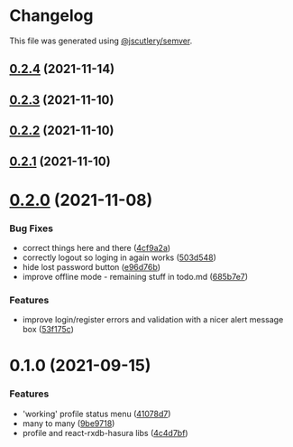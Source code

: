 # Changelog

This file was generated using [@jscutlery/semver](https://github.com/jscutlery/semver).

## [0.2.4](https://github.com/platyplus/platydev/compare/ui-auth@0.2.3...ui-auth@0.2.4) (2021-11-14)



## [0.2.3](https://github.com/platyplus/platydev/compare/ui-auth@0.2.2...ui-auth@0.2.3) (2021-11-10)



## [0.2.2](https://github.com/platyplus/platydev/compare/ui-auth@0.2.1...ui-auth@0.2.2) (2021-11-10)



## [0.2.1](https://github.com/platyplus/platydev/compare/ui-auth@0.2.0...ui-auth@0.2.1) (2021-11-10)



# [0.2.0](https://github.com/platyplus/platydev/compare/ui-auth@0.1.0...ui-auth@0.2.0) (2021-11-08)


### Bug Fixes

* correct things here and there ([4cf9a2a](https://github.com/platyplus/platydev/commit/4cf9a2a6c9f67e4c52b98d81ed94e0705314388c))
* correctly logout so loging in again works ([503d548](https://github.com/platyplus/platydev/commit/503d548f34821beaaa0c7dbe882368d346c82861))
* hide lost password button ([e96d76b](https://github.com/platyplus/platydev/commit/e96d76b5d3eb70f37c5d6032efd5e02804d67186))
* improve offline mode - remaining stuff in todo.md ([685b7e7](https://github.com/platyplus/platydev/commit/685b7e7fd7ecb5b0f1353211ab2186bd2ec0129e))


### Features

* improve login/register errors and validation with a nicer alert message box ([53f175c](https://github.com/platyplus/platydev/commit/53f175ca3fd64e7ded9d5f7105f8b1843982e9f5))



# 0.1.0 (2021-09-15)

### Features

- 'working' profile status menu ([41078d7](https://github.com/platyplus/platyplus/commit/41078d79e6d770a814d61b688ef236c75dcf0782))
- many to many ([9be9718](https://github.com/platyplus/platyplus/commit/9be971873f36d4e142a6f19eed8a889391dc68ae))
- profile and react-rxdb-hasura libs ([4c4d7bf](https://github.com/platyplus/platyplus/commit/4c4d7bf9656b6d8ed2ef7a1ca4817127365d7caf))
